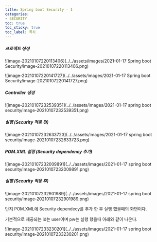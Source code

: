 ```yaml
---
title: Spring boot Security - 1
categories:
- SECURITY
toc: true
toc_sticky: true
toc_label: 목차
---
```


##### 프로젝트 생성

![image-20210107220113406](../../assets/images/2021-01-17 Spring boot Security/image-20210107220113406.png)

![image-20210107220141727](../../assets/images/2021-01-17 Spring boot Security/image-20210107220141727.png)



##### Controller 생성 

![image-20210107232539351](../../assets/images/2021-01-17 spring boot security/image-20210107232539351.png)

##### 실행 (Security 적용 전)

![image-20210107232633723](../../assets/images/2021-01-17 spring boot security/image-20210107232633723.png)

##### POM.XML 설정 (Security dependency 추가)

![image-20210107232009891](../../assets/images/2021-01-17 spring boot security/image-20210107232009891.png)

##### 실행 (Security 적용 후)

![image-20210107232901989](../../assets/images/2021-01-17 spring boot security/image-20210107232901989.png)



단지 POM.XML에 Security dependecy를 추가 한 후 실행 했을때의 화면이다.

기본적으로 제공되는 id는 user이며 pw는 실행 했을때 아래와 같이 나온다.

![image-20210107233230201](../../assets/images/2021-01-17 spring boot security/image-20210107233230201.png)

